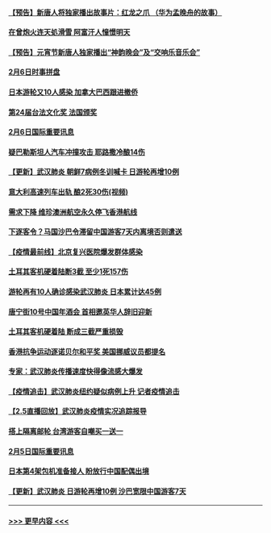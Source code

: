 #### [【预告】新唐人将独家播出故事片：红龙之爪 （华为孟晚舟的故事）](../pages/prog202/a102767728.md?t=02070833) 
#### [在曾炮火连天処滑雪 阿富汗人憧憬明天](../pages/prog202/a102771290.md?t=02070833) 
#### [【预告】元宵节新唐人独家播出“神韵晚会”及“交响乐音乐会”](../pages/prog202/a102767674.md?t=02070833) 
#### [2月6日时事拼盘](../pages/prog202/a102771225.md?t=02070833) 
#### [日本游轮又10人感染 加拿大巴西跟进撤侨](../pages/prog202/a102771084.md?t=02070833) 
#### [第24届台法文化奖 法国颁奖](../pages/prog202/a102771032.md?t=02070833) 
#### [2月6日国际重要讯息](../pages/prog202/a102770794.md?t=02070833) 
#### [疑巴勒斯坦人汽车冲撞攻击 耶路撒冷酿14伤](../pages/prog202/a102770586.md?t=02070833) 
#### [【更新】武汉肺炎 朝鲜7病例冬训喊卡 日游轮再增10例](../pages/prog202/a102770740.md?t=02070833) 
#### [意大利高速列车出轨 酿2死30伤(视频)](../pages/prog202/a102770762.md?t=02070833) 
#### [需求下降 维珍澳洲航空永久停飞香港航线](../pages/prog202/a102770751.md?t=02070833) 
#### [下逐客令？马国沙巴令滞留中国游客7天内离境否则遣送](../pages/prog202/a102770640.md?t=02070833) 
#### [【疫情最前线】北京复兴医院爆发群体感染](../pages/prog202/a102770602.md?t=02070833) 
#### [土耳其客机硬着陆断3截 至少1死157伤](../pages/prog202/a102770508.md?t=02070833) 
#### [游轮再有10人确诊感染武汉肺炎 日本累计达45例](../pages/prog202/a102770476.md?t=02070833) 
#### [唐宁街10号中国年酒会 首相邀英华人辞旧迎新](../pages/prog202/a102770458.md?t=02070833) 
#### [土耳其客机硬着陆 断成三截严重损毁](../pages/prog202/a102770239.md?t=02070833) 
#### [香港抗争运动逐诺贝尔和平奖 美国挪威议员都提名](../pages/prog202/a102770390.md?t=02070833) 
#### [专家：武汉肺炎传播速度快得像流感大爆发](../pages/prog202/a102770132.md?t=02070833) 
#### [【疫情追击】武汉肺炎纽约疑似病例上升 记者疫情追击](../pages/prog202/a102770000.md?t=02070833) 
#### [【2.5直播回放】武汉肺炎疫情实况追踪报导](../pages/prog202/a102769913.md?t=02070833) 
#### [搭上隔离邮轮 台湾游客自嘲买一送一](../pages/prog202/a102769845.md?t=02070833) 
#### [2月5日国际重要讯息](../pages/prog202/a102769821.md?t=02070833) 
#### [日本第4架包机准备接人 盼放行中国配偶出境](../pages/prog202/a102769765.md?t=02070833) 
#### [【更新】武汉肺炎 日游轮再增10例 沙巴宽限中国游客7天](../pages/prog202/a102758911.md?t=02070833) 

----
#### [ >>> 更早内容 <<< ](../indexes/prog202-earlier.md)
